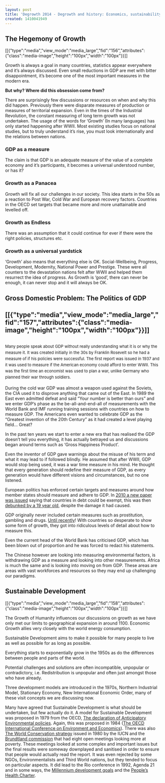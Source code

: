 ```yaml
---
layout: post
title: 'Degrowth 2014 - Degrowth and history: Economics, sustainability, power'
created: 1410041949
---
```

<h2 id="thehegemonyofgrowth">The Hegemony of Growth</h2><p>[[{"type":"media","view_mode":"media_large","fid":"156","attributes":{"class":"media-image","height":"100px","width":"100px"}}]]</p><p>Growth is always a goal in many countries, statistics appear everywhere and it&rsquo;s always discussed. Even small reductions in GDP are met with bitter disappointment, it&rsquo;s become one of the most important measures in the modern era.</p><p><strong>But why? Where did this obsession come from?</strong></p><p>There are surprisingly few discussions or resources on when and why this did happen. Previously there were disparate measures of production or measures of territorial expansion. Even in the times of the Industrial Revolution, the constant measuring of long term growth was not undertaken. The usage of the words for &lsquo;Growth&rsquo; (In many languages) has only started happening after WWII. Most existing studies focus on national studies, but to truly understand it&rsquo;s rise, you must look internationally and the relations between nations.</p><h3 id="gdpasameasure">GDP as a measure</h3><p>The claim is that GDP is an adequate measure of the value of a complete economy and it&rsquo;s participants, it becomes a universal understood number, or has it?</p><h3 id="growthasapanacea">Growth as a Panacea</h3><p>Growth will fix all our challenges in our society. This idea starts in the 50s as a reaction to Post War, Cold War and European recovery factors. Countries in the OECD set targets that became more and more unattainable and levelled off.</p><h3 id="growthasendless">Growth as Endless</h3><p>There was an assumption that it could continue for ever if there were the right policies, structures etc.</p><h3 id="growthasauniversalyardstick">Growth as a universal yardstick</h3><p>&lsquo;Growth&rsquo; also means that everything else is OK. Social-Wellbeing, Progress, Development, Modernity, National Power and Prestige. These were all counters to the devastation nations felt after WWII and helped them resurrect the idea of progress. As Growth is &lsquo;good&rsquo;, there can never be enough, it can never stop and it will always be OK.</p><h2 id="grossdomesticproblem:thepoliticsofgdp">Gross Domestic Problem: The Politics of GDP</h2><h2>[[{"type":"media","view_mode":"media_large","fid":"157","attributes":{"class":"media-image","height":"100px","width":"100px"}}]]</h2><h2><span style="line-height: 1.538em; font-size: 13px; font-weight: normal;">Many people speak about GDP without really understanding what it is or why the measure it. It was created initially in the 30s by Franklin Rosevelt so he had a measure of if his policies were successful. The first report was issued in 1937 and it was used to measure if the American economy could afford to enter WWII. This was the first time an economist was used to plan a war, unlike Germany who planned their war through soldiers.</span></h2><p>During the cold war GDP was almost a weapon used against the Soviets, the CIA used it to disprove anything that came out of the East. In 1989 the East even admitted defeat and said &ldquo;Your number is better than ours&rdquo; and we enter GDP&rsquo;s phase as the be-all-and-end-all of measurements with the World Bank and IMF running training sessions with countries on how to measure GDP. The Americans even wanted to celebrate GDP as the &ldquo;Greatest invention of the 20th Century&rdquo; as it had created a level playing field&hellip; Great?</p><p>In the past ten years we start to enter a new era that has realised the GDP doesn&rsquo;t tell you everything, it has actually betrayed us and discussions began around terms such as &lsquo;Gross Happiness Product&rsquo;.</p><p>Even the inventor of GDP gave warnings about the misuse of his term and what it may lead to if followed blindly. He assumed that after WWII, GDP would stop being used, it was a war time measure in his mind. He thought that every generation should redefine their measure of GDP, as every generation would have different visions and circumstances, but no one listened.</p><p>European politics has enforced certain targets and measures around how member states should measure and adhere to GDP. In <a href="http://www.nber.org/papers/w15639" target="_blank">2010 a new paper was issued</a> saying that countries in debt could be exempt, this was then <a href="http://www.bbc.com/news/magazine-22223190" target="_blank">debunked by a 19 year old</a>, despite the damage it had caused.</p><p>GDP originally never included certain measures such as prostitution, gambling and drugs. <a href="https://www.google.com/search?q=sex+drugs+and+gdp&amp;ie=utf-8&amp;oe=utf-8&amp;aq=t&amp;gws_rd=ssl" target="_blank">Until recently</a>! With countries so desperate to show some form of growth, they got into ridiculous levels of detail about how to measure this.</p><p>Even the current head of the World Bank has criticised GDP, which has been blown out of proportion and he was forced to redact his statements.</p><p>The Chinese however are looking into measuring environmental factors, is withdrawing GDP as a measure and looking into other measurements. Africa is much the same and is looking into moving on from GDP. These areas are areas with vast workforces and resources so they may end up challenging our paradigms.</p><h2 id="sustainabledevelopment">Sustainable Development</h2><p>[[{"type":"media","view_mode":"media_large","fid":"158","attributes":{"class":"media-image","height":"100px","width":"100px"}}]]</p><p>The Growth of Humanity influences our discussions on growth as we have only met our limits to geographical expansion in around 1100. Economic Growth allies very closely with the world energy consumption.</p><p>Sustainable Development aims to make it possible for many people to live as well as possible for as long as possible.</p><p>Everything starts to exponentially grow in the 1950s as do the differences between people and parts of the world.</p><p>Potential challenges and solutions are often incompatible, unpopular or contradictory, i.e. Redistribution is unpopular and often just amongst those who have already.</p><p>Three development models are introduced in the 1970s, Northern Industrial Model, Stationary Economy, New International Economic Order, many of these visit concepts we are discussing now.</p><p>Many have agreed that Sustainable Development is what should be undertaken, but few actually do it. A model for Sustainable Development was proposed in 1979 from the OECD, <a href="http://acts.oecd.org/Instruments/ShowInstrumentView.aspx?InstrumentID=67&amp;Lang=en&amp;Book=False" target="_blank">The declaration of Anticipatory Environmental policies</a>. Again, this was proposed in 1984 (<a href="http://acts.oecd.org/Instruments/ShowInstrumentView.aspx?InstrumentID=68&amp;Lang=en&amp;Book=False" target="_blank">The OECD International Conference on Environment and Economics</a>). There was also <a href="https://portals.iucn.org/library/efiles/documents/WCS-004.pdf" target="_blank">The World Conservation strategy</a> issued in 1980 by the IUCN and the <a href="http://en.wikipedia.org/wiki/Brundtland_Commission" target="_blank">Brundtland commission</a> that had eight open meetings looking more at poverty. These meetings looked at some complex and important issues but the final results were someway downplayed and sanitised in order to ensure that people would actually read the report. It was even rejected by some NGOs, Environmentalists and Third World nations, but they tended to focus on particular aspects. It did lead to the Rio conference in 1992, Agenda 21 and in some ways, the <a href="http://www.un.org/millenniumgoals/" target="_blank">Millennium development goals</a> and the <a href="http://www.phmovement.org/en/resources/charters/peopleshealth" target="_blank">People&rsquo;s Health Charter</a>.</p>
